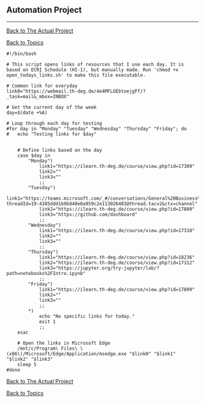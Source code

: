 ## Automation Project

---	

[Back to The Actual Project](MyProgrammingJourneyBlog/blog_content/6-the-actual-project.md)

[Back to Topics](MyProgrammingJourneyBlog/README.md)

	#!/bin/bash

	# This script opens links of resources that I use each day. It is based on ECRI Schedule (HI-1), but manually made. Run 'chmod +x open_todays_links.sh' to make this file executable.

	# Common link for everyday
	link0="https://webmail.th-deg.de/4e4MFLGEbtoejgFf/?_task=mail&_mbox=INBOX"

	# Get the current day of the week
	day=$(date +%A)

	# Loop through each day for testing
	#for day in "Monday" "Tuesday" "Wednesday" "Thursday" "Friday"; do
	#	echo "Testing links for $day"


		# Define links based on the day
		case $day in
			"Monday")
				link1="https://ilearn.th-deg.de/course/view.php?id=17309"
				link2=""
				link3=""
				;;
			"Tuesday")
				link1="https://teams.microsoft.com/_#/conversations/General%20Business%20Administration%20and%20Accounting?threadId=19:4385ddd1b9b840e0a959c2e113026483@thread.tacv2&ctx=channel"
				link2="https://ilearn.th-deg.de/course/view.php?id=17809"
				link3="https://github.com/dashboard"
				;;
			"Wednesday")
				link1="https://ilearn.th-deg.de/course/view.php?id=17310"
				link2=""
				link3=""
				;;
			"Thursday")
				link1="https://ilearn.th-deg.de/course/view.php?id=18236"
				link2="https://ilearn.th-deg.de/course/view.php?id=17312"
				link3="https://jupyter.org/try-jupyter/lab/?path=notebooks%2FIntro.ipynb"
				;;
			"Friday")
				link1="https://ilearn.th-deg.de/course/view.php?id=17809"
				link2=""
				link3=""
				;;
			*)
				echo "No specific links for today."
				exit 1
				;;
		esac

		# Open the links in Microsoft Edge
		/mnt/c/Program\ Files\ \(x86\)/Microsoft/Edge/Application/msedge.exe "$link0" "$link1" "$link2" "$link3"
		sleep 5
	#done

[Back to The Actual Project](MyProgrammingJourneyBlog/blog_content/6-the-actual-project.md)

[Back to Topics](MyProgrammingJourneyBlog/README.md)	
